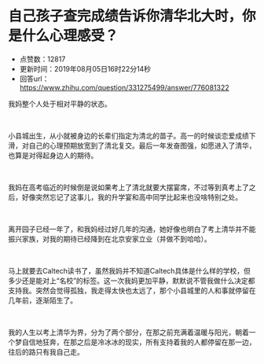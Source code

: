# 自己孩子查完成绩告诉你清华北大时，你是什么心理感受？
- 点赞数：12817
- 更新时间：2019年08月05日16时22分14秒
- 回答url：https://www.zhihu.com/question/331275499/answer/776081322
<body>
 <p data-pid="VkwX5ZQ2">我妈整个人处于相对平静的状态。</p>
 <p class="ztext-empty-paragraph"><br></p>
 <p data-pid="MlAmUpzp">小县城出生，从小就被身边的长辈们指定为清北的苗子。高一的时候谈恋爱成绩下滑，对自己的心理预期放宽到了清北复交。最后一年发奋图强，如愿进入了清华，也算是对得起身边人的期待。</p>
 <p class="ztext-empty-paragraph"><br></p>
 <p data-pid="fEWBXvFU">我妈在高考临近的时候倒是说如果考上了清北就要大摆宴席，不过等到真考上了之后，好像突然忘记了这事儿，我的升学宴和高中同学比起来也没啥特别之处。</p>
 <p class="ztext-empty-paragraph"><br></p>
 <p data-pid="dAHm5jd-">离开园子已经一年了，和我妈经过好几年的沟通，她好像也明白了考上清华并不能振兴家族，对我的期待已经降到在北京安家立业（并做不到哈哈）。</p>
 <p class="ztext-empty-paragraph"><br></p>
 <p data-pid="IfkpvYvt">马上就要去Caltech读书了，虽然我妈并不知道Caltech具体是什么样的学校，但多少还是能对上“名校”的标签。这一次我妈更加平静，默默说不管我做什么决定都支持我。突然会觉得孤独，我走得太快也太远了，那个小县城里的人和事就停留在几年前，逐渐陌生了。</p>
 <p class="ztext-empty-paragraph"><br></p>
 <p data-pid="aMebdSNC">我的人生以考上清华为界，分为了两个部分，在那之前充满着温暖与阳光，朝着一个梦自信地狂奔，在那之后是冷冰冰的现实，所有支持着我的人都停留在那一边，往后的路只有我自己走。</p>
</body>